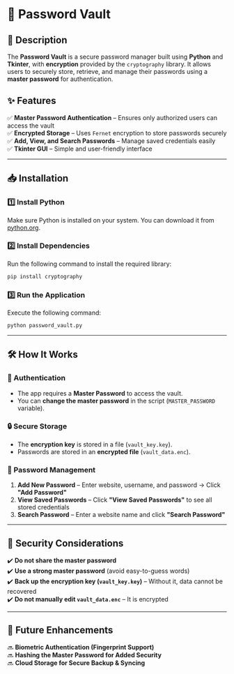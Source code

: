 # 🔐 Password Vault

## 📌 Description
The **Password Vault** is a secure password manager built using **Python** and **Tkinter**, with **encryption** provided by the `cryptography` library. It allows users to securely store, retrieve, and manage their passwords using a **master password** for authentication.

## ✨ Features
✅ **Master Password Authentication** – Ensures only authorized users can access the vault  
✅ **Encrypted Storage** – Uses `Fernet` encryption to store passwords securely  
✅ **Add, View, and Search Passwords** – Manage saved credentials easily  
✅ **Tkinter GUI** – Simple and user-friendly interface  

---

## 📥 Installation

### 1️⃣ **Install Python**  
Make sure Python is installed on your system. You can download it from [python.org](https://www.python.org/downloads/).

### 2️⃣ **Install Dependencies**  
Run the following command to install the required library:  
```sh
pip install cryptography
```

### 3️⃣ **Run the Application**  
Execute the following command:  
```sh
python password_vault.py
```

---

## 🛠️ How It Works

### **🔑 Authentication**
- The app requires a **Master Password** to access the vault.
- You can **change the master password** in the script (`MASTER_PASSWORD` variable).

### **🔒 Secure Storage**
- The **encryption key** is stored in a file (`vault_key.key`).
- Passwords are stored in an **encrypted file** (`vault_data.enc`).

### **📜 Password Management**
1. **Add New Password** – Enter website, username, and password → Click **"Add Password"**  
2. **View Saved Passwords** – Click **"View Saved Passwords"** to see all stored credentials  
3. **Search Password** – Enter a website name and click **"Search Password"**  

---

## 🔐 Security Considerations
✔️ **Do not share the master password**  
✔️ **Use a strong master password** (avoid easy-to-guess words)  
✔️ **Back up the encryption key (`vault_key.key`)** – Without it, data cannot be recovered  
✔️ **Do not manually edit `vault_data.enc`** – It is encrypted  

---

## 🚀 Future Enhancements
🔜 **Biometric Authentication (Fingerprint Support)**  
🔜 **Hashing the Master Password for Added Security**  
🔜 **Cloud Storage for Secure Backup & Syncing**  
